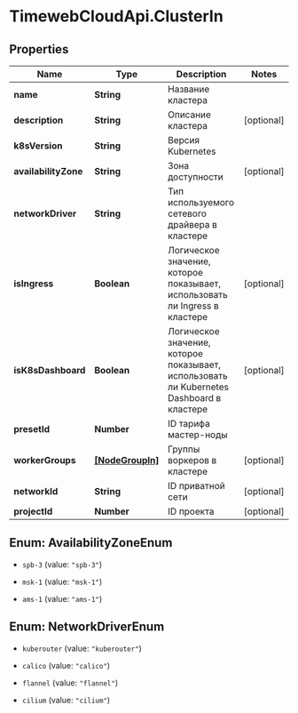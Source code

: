 # TimewebCloudApi.ClusterIn

## Properties

Name | Type | Description | Notes
------------ | ------------- | ------------- | -------------
**name** | **String** | Название кластера | 
**description** | **String** | Описание кластера | [optional] 
**k8sVersion** | **String** | Версия Kubernetes | 
**availabilityZone** | **String** | Зона доступности | [optional] 
**networkDriver** | **String** | Тип используемого сетевого драйвера в кластере | 
**isIngress** | **Boolean** | Логическое значение, которое показывает, использовать ли Ingress в кластере | [optional] 
**isK8sDashboard** | **Boolean** | Логическое значение, которое показывает, использовать ли Kubernetes Dashboard в кластере | [optional] 
**presetId** | **Number** | ID тарифа мастер-ноды | 
**workerGroups** | [**[NodeGroupIn]**](NodeGroupIn.md) | Группы воркеров в кластере | [optional] 
**networkId** | **String** | ID приватной сети | [optional] 
**projectId** | **Number** | ID проекта | [optional] 



## Enum: AvailabilityZoneEnum


* `spb-3` (value: `"spb-3"`)

* `msk-1` (value: `"msk-1"`)

* `ams-1` (value: `"ams-1"`)





## Enum: NetworkDriverEnum


* `kuberouter` (value: `"kuberouter"`)

* `calico` (value: `"calico"`)

* `flannel` (value: `"flannel"`)

* `cilium` (value: `"cilium"`)




